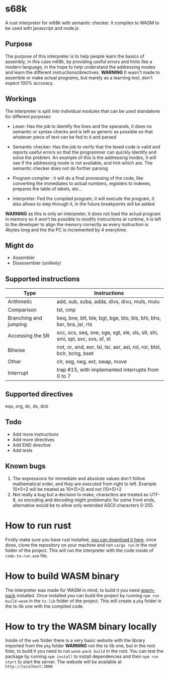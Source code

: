 # s68k
A rust interpreter for m68k with semantic checker.
It compiles to WASM to be used with javascript and node.js

## Purpose
The purpose of this interpreter is to help people learn the basics of assembly, in this case m68k, by providing useful errors and hints like a modern language, in the hope to help understand the addressing modes and learn the different instructions/directives.
**WARNING**
It wasn't made to assemble or make actual programs, but marely as a learning tool, don't expect 100% accuracy.

## Workings
The interpreter is split into individual modules that can be used standalone for different purposes
- Lexer: Has the job to identify the lines and the operands, it does no semantic or syntax checks and is left as generic as possible so that whatever piece of text can be fed to it and parsed

- Semantic checker: Has the job to verify that the lexed code is valid and reports useful errors so that the programmer can quickly identify and solve the problem. An example of this is the addressing modes, it will see if the addressing mode is not available, and hint which are. The semantic checker does not do further parsing

- Program compiler : it will do a final processing of the code, like converting the immediates to actual numbers, registers to indexes, prepares the table of labels, etc... 

- Interpreter: Fed the compiled program, it will execute the program, it also allows to step through it, in the future breakpoints will be added

**WARNING** as this is only an interpreter, it does not load the actual program in memory so it won't be possible to modify instructions at runtime, it is left to the developer to align the memory correctly as every instruction is 4bytes long and the the PC is incremented by 4 everytime.

## Might do
- Assembler
- Disassembler (unlikely)

## Supported instructions
| Type                   |  Instructions                                                                    |
|------------------------|----------------------------------------------------------------------------------|
| Arithmetic             | add, sub, suba, adda, divs, divu, muls, mulu                                     |
| Comparison             | tst, cmp                                                                         |
| Branching and jumping  | beq, bne, blt, ble, bgt, bge, blo, bls, bhi, bhs, bsr, bra, jsr, rts             |
| Accessing the SR       | scc, scs, seq, sne, sge, sgt, sle, sls, slt, shi, smi, spl, svc, svs, sf, st     |
| Bitwise                | not, or, and, eor, lsl, lsr, asr, asl, rol, ror, btst, bclr, bchg, bset          |
| Other                  | clr, exg, neg, ext, swap, move                                                   |
| Interrupt              | trap #15, with implemented interrupts from 0 to 7

## Supported directives
equ, org, dc, ds, dcb

## Todo
- Add more instructions
- Add more directives
- Add END directive
- Add tests


## Known bugs
1. The expressions for immediate and absolute values don't follow mathematical order, and they are executed from right to left. Example 10\*5+2 will be treated as 10\*(5+2) and not (10*5)+2
2. Not really a bug but a decision to make, characters are treated as UTF-8, so encoding and decoding might problematic for some front ends, alternative would be to allow only extended ASCII characters 0-255.
# How to run rust
Firstly make sure you have rust installed, [you can download it here](https://www.rust-lang.org/tools/install), once done, clone the repository on your machine and run `cargo run` in the root folder of the project. This will run the interpreter with the code inside of `code-to-run.asm` file.

# How to build WASM binary
The interpreter was made for WASM in mind, to build it you need [wasm-pack](https://rustwasm.github.io/wasm-pack/installer/) installed.
Once installed you can build the project by running `npm run build-wasm` in the `ts-lib` folder of the project. This will create a `pkg` folder in the ts-lib one with the compiled code.

# How to try the WASM binary locally
Inside of the `web` folder there is a very basic website with the library imported from the `pkg` folder **WARNING** not the ts-lib one, but in the root foler, to build it you need to run `wasm-pack build` in the root. You can test the package by running `npm install` to install dependencies and then `npm run start` to start the server. The website will be available at `http://localhost:3000`

